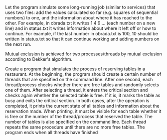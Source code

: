 Let the program simulate some long-running job (similar to services) that uses two files: add the values ​​calculated so far (e.g. squares of sequential numbers) to one, and the information about where it has reached to the other. For example, in obrada.txt it writes 1 4 9 … (each number on a new line) and in status.txt it writes information about where it left off or how to continue. For example, if the last number in obrada.txt is 100, 10 should be written in status.txt so that it can continue working and adding numbers on the next run.

Mutual exclusion is achieved for two processes/threads by mutual exclusion according to Dekker's algorithm.

Create a program that simulates the process of reserving tables in a restaurant. At the beginning, the program should create a certain number of threads that are specified on the command line. After one second, each thread/process checks whether there are free tables and randomly selects one of them. After selecting a thread, it enters the critical section and checks again whether the selected table is free. If it is, it marks the table as busy and exits the critical section. In both cases, after the operation is completed, it prints the current state of all tables and information about the reservation made. When printing, it must be visible for each table whether it is free or the number of the thread/process that reserved the table. The number of tables is also specified on the command line. Each thread repeats the same procedure until there are no more free tables. The program ends when all threads have finished
